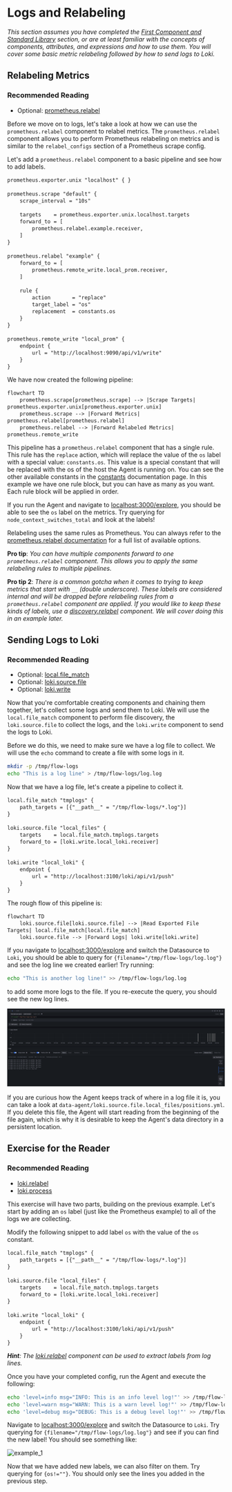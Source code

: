 # Logs and Relabeling

_This section assumes you have completed the [First Component and Standard Library](../00-first-component-and-standard-library) section, or are at least familiar with the concepts of components, attributes, and expressions and how to use them. You will cover some basic metric relabeling followed by how to send logs to Loki._

## Relabeling Metrics

### Recommended Reading

- Optional: [prometheus.relabel](https://grafana.com/docs/agent/latest/flow/reference/components/prometheus.relabel/)

Before we move on to logs, let's take a look at how we can use the `prometheus.relabel` component to relabel metrics. The `prometheus.relabel` component allows you to perform Prometheus relabeling on metrics and is similar to the `relabel_configs` section of a Prometheus scrape config.

Let's add a `prometheus.relabel` component to a basic pipeline and see how to add labels.

```river
prometheus.exporter.unix "localhost" { }

prometheus.scrape "default" {
    scrape_interval = "10s"

    targets    = prometheus.exporter.unix.localhost.targets
    forward_to = [
        prometheus.relabel.example.receiver,
    ]
}

prometheus.relabel "example" {
    forward_to = [
        prometheus.remote_write.local_prom.receiver,
    ]

    rule {
        action       = "replace"
        target_label = "os"
        replacement  = constants.os
    }
}

prometheus.remote_write "local_prom" {
    endpoint {
        url = "http://localhost:9090/api/v1/write"
    }
}
```

We have now created the following pipeline:

```mermaid
flowchart TD
    prometheus.scrape[prometheus.scrape] --> |Scrape Targets| prometheus.exporter.unix[prometheus.exporter.unix]
    prometheus.scrape --> |Forward Metrics| prometheus.relabel[prometheus.relabel]
    prometheus.relabel --> |Forward Relabeled Metrics| prometheus.remote_write
```

This pipeline has a `prometheus.relabel` component that has a single rule. This rule has the `replace` action, which will replace the value of the `os` label with a special value: `constants.os`. This value is a special constant that will be replaced with the os of the host the Agent is running on. You can see the other available constants in the [constants](https://grafana.com/docs/agent/latest/flow/reference/stdlib/constants/) documentation page. In this example we have one rule block, but you can have as many as you want. Each rule block will be applied in order.

If you run the Agent and navigate to [localhost:3000/explore](http://localhost:3000/explore), you should be able to see the `os` label on the metrics. Try querying for `node_context_switches_total` and look at the labels!

Relabeling uses the same rules as Prometheus. You can always refer to the [prometheus.relabel documentation](https://grafana.com/docs/agent/latest/flow/reference/components/prometheus.relabel/#rule-block) for a full list of available options.

**Pro tip**: _You can have multiple components forward to one `prometheus.relabel` component. This allows you to apply the same relabeling rules to multiple pipelines._

**Pro tip 2**: _There is a common gotcha when it comes to trying to keep metrics that start with `__` (double underscore). These labels are considered internal and will be dropped before relabeling rules from a `prometheus.relabel` component are applied. If you would like to keep these kinds of labels, use a [discovery.relabel](https://grafana.com/docs/agent/latest/flow/reference/components/discovery.relabel/) component. We will cover doing this in an example later._

## Sending Logs to Loki

### Recommended Reading

- Optional: [local.file_match](https://grafana.com/docs/agent/latest/flow/reference/components/local.file_match/)
- Optional: [loki.source.file](https://grafana.com/docs/agent/latest/flow/reference/components/loki.source.file/)
- Optional: [loki.write](https://grafana.com/docs/agent/latest/flow/reference/components/loki.write/)

Now that you're comfortable creating components and chaining them together, let's collect some logs and send them to Loki. We will use the `local.file_match` component to perform file discovery, the `loki.source.file` to collect the logs, and the `loki.write` component to send the logs to Loki.

Before we do this, we need to make sure we have a log file to collect. We will use the `echo` command to create a file with some logs in it.

```bash
mkdir -p /tmp/flow-logs
echo "This is a log line" > /tmp/flow-logs/log.log
```

Now that we have a log file, let's create a pipeline to collect it.

```river
local.file_match "tmplogs" {
    path_targets = [{"__path__" = "/tmp/flow-logs/*.log"}]
}

loki.source.file "local_files" {
    targets    = local.file_match.tmplogs.targets
    forward_to = [loki.write.local_loki.receiver]
}

loki.write "local_loki" {
    endpoint {
        url = "http://localhost:3100/loki/api/v1/push"
    }
}
```

The rough flow of this pipeline is:

```mermaid
flowchart TD
    loki.source.file[loki.source.file] --> |Read Exported File Targets| local.file_match[local.file_match]
    loki.source.file --> |Forward Logs| loki.write[loki.write]
```

If you navigate to [localhost:3000/explore](http://localhost:3000/explore) and switch the Datasource to `Loki`, you should be able to query for `{filename="/tmp/flow-logs/log.log"}` and see the log line we created earlier! Try running:

```bash
echo "This is another log line!" >> /tmp/flow-logs/log.log
```

to add some more logs to the file. If you re-execute the query, you should see the new log lines.

![example_log_lines](./images/log_lines.png)

If you are curious how the Agent keeps track of where in a log file it is, you can take a look at `data-agent/loki.source.file.local_files/positions.yml`. If you delete this file, the Agent will start reading from the beginning of the file again, which is why it is desirable to keep the Agent's data directory in a persistent location.

## Exercise for the Reader

### Recommended Reading

- [loki.relabel](https://grafana.com/docs/agent/latest/flow/reference/components/loki.relabel/)
- [loki.process](https://grafana.com/docs/agent/latest/flow/reference/components/loki.process/)

This exercise will have two parts, building on the previous example. Let's start by adding an `os` label (just like the Prometheus example) to all of the logs we are collecting.

Modify the following snippet to add label `os` with the value of the `os` constant.

```river
local.file_match "tmplogs" {
    path_targets = [{"__path__" = "/tmp/flow-logs/*.log"}]
}

loki.source.file "local_files" {
    targets    = local.file_match.tmplogs.targets
    forward_to = [loki.write.local_loki.receiver]
}

loki.write "local_loki" {
    endpoint {
        url = "http://localhost:3100/loki/api/v1/push"
    }
}
```

_**Hint**: The [loki.relabel](https://grafana.com/docs/agent/latest/flow/reference/components/loki.relabel) component can be used to extract labels from log lines._

Once you have your completed config, run the Agent and execute the following:

```bash
echo 'level=info msg="INFO: This is an info level log!"' >> /tmp/flow-logs/log.log
echo 'level=warn msg="WARN: This is a warn level log!"' >> /tmp/flow-logs/log.log
echo 'level=debug msg="DEBUG: This is a debug level log!"' >> /tmp/flow-logs/log.log
```

Navigate to [localhost:3000/explore](http://localhost:3000/explore) and switch the Datasource to `Loki`. Try querying for `{filename="/tmp/flow-logs/log.log"}` and see if you can find the new label! You should see something like:

![example_1](./images/example_1.png)

Now that we have added new labels, we can also filter on them. Try querying for `{os!=""}`. You should only see the lines you added in the previous step.
